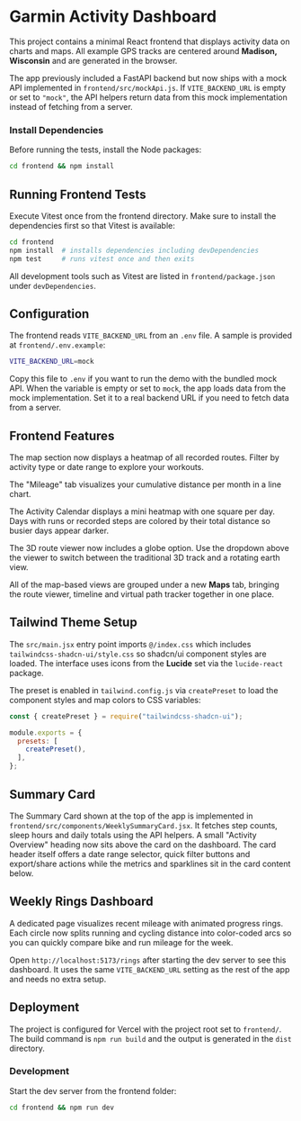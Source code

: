 # Garmin Activity Dashboard

This project contains a minimal React frontend that displays activity data on
charts and maps. All example GPS tracks are centered around **Madison,
Wisconsin** and are generated in the browser.

The app previously included a FastAPI backend but now ships with a mock API
implemented in `frontend/src/mockApi.js`. If `VITE_BACKEND_URL` is empty or set
to `"mock"`, the API helpers return data from this mock implementation instead
of fetching from a server.
### Install Dependencies

Before running the tests, install the Node packages:

```bash
cd frontend && npm install
```

## Running Frontend Tests

Execute Vitest once from the frontend directory. Make sure to install the
dependencies first so that Vitest is available:

```bash
cd frontend
npm install  # installs dependencies including devDependencies
npm test     # runs vitest once and then exits
```

All development tools such as Vitest are listed in `frontend/package.json` under
`devDependencies`.

## Configuration

The frontend reads `VITE_BACKEND_URL` from an `.env` file. A sample is provided
at `frontend/.env.example`:

```bash
VITE_BACKEND_URL=mock
```

Copy this file to `.env` if you want to run the demo with the bundled mock API.
When the variable is empty or set to `mock`, the app loads data from the mock
implementation. Set it to a real backend URL if you need to fetch data from a
server.

## Frontend Features

The map section now displays a heatmap of all recorded routes. Filter by
activity type or date range to explore your workouts.

The "Mileage" tab visualizes your cumulative distance per month in a line chart.

The Activity Calendar displays a mini heatmap with one square per day. Days with
runs or recorded steps are colored by their total distance so busier days appear
darker.

The 3D route viewer now includes a globe option. Use the dropdown above the
viewer to switch between the traditional 3D track and a rotating earth view.

All of the map-based views are grouped under a new **Maps** tab, bringing the
route viewer, timeline and virtual path tracker together in one place.

## Tailwind Theme Setup

The `src/main.jsx` entry point imports `@/index.css` which includes `tailwindcss-shadcn-ui/style.css` so shadcn/ui component styles are loaded. The interface uses icons from the **Lucide** set via the `lucide-react` package.

The preset is enabled in `tailwind.config.js` via `createPreset` to load the component styles and map colors to CSS variables:

```js
const { createPreset } = require("tailwindcss-shadcn-ui");

module.exports = {
  presets: [
    createPreset(),
  ],
};
```

## Summary Card
The Summary Card shown at the top of the app is implemented in
`frontend/src/components/WeeklySummaryCard.jsx`. It fetches step counts, sleep
hours and daily totals using the API helpers. A small "Activity Overview" heading
now sits above the card on the dashboard. The card header itself offers a date
range selector, quick filter buttons and export/share actions while the metrics
and sparklines sit in the card content below.
## Weekly Rings Dashboard
A dedicated page visualizes recent mileage with animated progress rings. Each circle now splits running and cycling distance into color-coded arcs so you can quickly compare bike and run mileage for the week.

Open `http://localhost:5173/rings` after starting the dev server to see this dashboard. It uses the same `VITE_BACKEND_URL` setting as the rest of the app and needs no extra setup.


## Deployment
The project is configured for Vercel with the project root set to `frontend/`. The build command is `npm run build` and the output is generated in the `dist` directory.

### Development
Start the dev server from the frontend folder:

```bash
cd frontend && npm run dev
```

